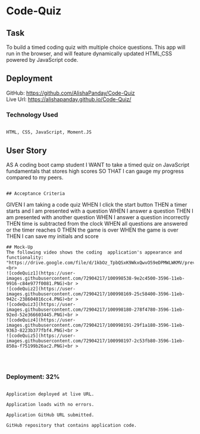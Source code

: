 # Code-Quiz
## Task

 To build a timed coding quiz with multiple choice questions. This app will run in the browser, and will feature dynamically updated HTML,CSS powered by JavaScript code.

## Deployment
GitHub: https://github.com/AlishaPanday/Code-Quiz  <br  />
Live Url: https://alishapanday.github.io/Code-Quiz/

### Technology Used
```

HTML, CSS, JavaScript, Moment.JS

```
## User Story


AS A coding boot camp student
I WANT to take a timed quiz on JavaScript fundamentals that stores high scores
SO THAT I can gauge my progress compared to my peers.
```

## Acceptance Criteria

```
GIVEN I am taking a code quiz
WHEN I click the start button
THEN a timer starts and I am presented with a question
WHEN I answer a question
THEN I am presented with another question
WHEN I answer a question incorrectly
THEN time is subtracted from the clock
WHEN all questions are answered or the timer reaches 0
THEN the game is over
WHEN the game is over
THEN I can save my initials and score
```
## Mock-Up
The following video shows the coding  application's appearance and functionality:
"https://drive.google.com/file/d/1kbOz_TpbQSxK9WkxQwvO59eDPMWLWKMV/preview" <br>
![codeQuiz1](https://user-images.githubusercontent.com/72904217/100998538-9e2c4500-3596-11eb-9916-c84e977f0081.PNG)<br >
![codeQuiz2](https://user-images.githubusercontent.com/72904217/100998169-25c58400-3596-11eb-942c-238604016cc4.PNG)<br >
![codeQuiz3](https://user-images.githubusercontent.com/72904217/100998180-278f4780-3596-11eb-92ed-52e366603445.PNG)<br >
![codeQuiz4](https://user-images.githubusercontent.com/72904217/100998191-29f1a180-3596-11eb-9363-8223b377fbf4.PNG)<br >
![codeQuiz5](https://user-images.githubusercontent.com/72904217/100998197-2c53fb80-3596-11eb-850a-f75199b26ac2.PNG)<br >




```

### Deployment: 32%
```

Application deployed at live URL.

Application loads with no errors.

Application GitHub URL submitted.

GitHub repository that contains application code.
```
